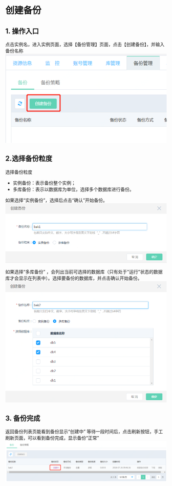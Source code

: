 # 创建备份

## 1. 操作入口
点击实例名，进入实例页面，选择【备份管理】页面，点击【创建备份】，并输入备份名称
![创建备份1](../../../../image/RDS/Create-Backup-1.png)

## 2.选择备份粒度
选择备份粒度
- 实例备份：表示备份整个实例；
- 多库备份：表示以数据库为单位，选择多个数据库进行备份。

如果选择“实例备份”，选择后点击“确认”开始备份。
![创建备份2](../../../../image/RDS/Create-Backup-2.png)

 如果选择“多库备份”  ，会列出当前可选择的数据库（只有处于"运行"状态的数据库才会显示在列表中）。选择要备份的数据库，并点击确认开始备份。
![创建备份3](../../../../image/RDS/Create-Backup-3.png)

## 3. 备份完成
返回备份列表页能看到备份显示“创建中”
等待一段时间后，点击刷新按钮，手工刷新页面，可以看到备份完成，显示备份“正常”
![创建备份4](../../../../image/RDS/Create-Backup-4.png)
